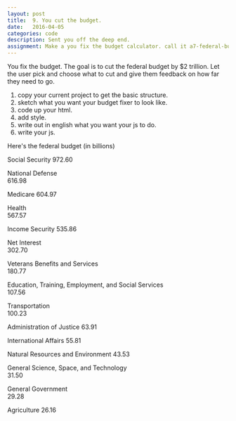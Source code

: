 ```yaml
---
layout: post
title:  9. You cut the budget.
date:   2016-04-05
categories: code
description: Sent you off the deep end. 
assignment: Make a you fix the budget calculator. call it a7-federal-budget.
---
```


You fix the budget.
The goal is to cut the federal budget by $2 trillion. Let the user pick and choose what to cut and give them feedback on how far they need to go.

1. copy your current project to get the basic structure.
2. sketch what you want your budget fixer to look like.
3. code up your html.
4. add style.
5. write out in english what you want your js to do.
6. write your js.


Here's the federal budget (in billions)

Social Security
972.60
 
National Defense  
616.98
 
Medicare
604.97
 
Health  
567.57
 
Income Security
535.86
 
Net Interest  
302.70
 
Veterans Benefits and Services  
180.77
 
Education, Training, Employment, and Social Services  
107.56
 
Transportation  
100.23
 
Administration of Justice
63.91
 
International Affairs
55.81
 
Natural Resources and Environment
43.53
 
General Science, Space, and Technology  
31.50
 
General Government  
29.28
 
Agriculture
26.16

